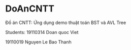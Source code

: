 # DoAnCNTT
Đồ án CNTT: Ứng dụng demo thuật toán BST và AVL Tree

Students:
19110314  Doan quoc Viet

19110019 Nguyen Le Bao Thanh
